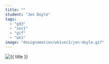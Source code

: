 ```yaml
---
title: ""
student: "Jen Doyle"
tags:
  - "gd3"
  - "sec1"
  - "gif"
  - "wk1"
image: "designamation/wk1sec1/jen-doyle.gif"
---
```


<img src="{{urls.media}}/{{ image }}" alt="{{ title }}"/>

